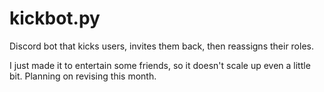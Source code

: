 # kickbot.py
Discord bot that kicks users, invites them back, then reassigns their roles. 

I just made it to entertain some friends, so it doesn't scale up even a little bit. Planning on revising this month. 
